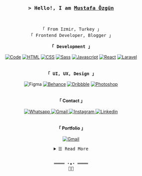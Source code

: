 <br>

<h3 align="center">
        <samp>&gt; Hello!, I am
                <b><a target="_blank" href="https://ozgunmustafa.com/">Mustafa Özgün</a></b>
        </samp>
</h3>
<br>

<p align="center">
        <!-- Organisation  -->
        <samp>
                「 From Izmir, Turkey 」
                <br>
                「 Frontend Developer, Blogger 」
                <br>
                <br>
        </samp>
         <samp>
               <b>「 Development 」</b>
                <br>
                <br>
        </samp>
        <!-- Programming Languages -->
        <a href="https://github.com/ozgunmustafa?tab=repositories" target="_blank"><img alt="Code" src="https://img.shields.io/badge/-code-000000?style=flat-square&logo=Plex&logoColor=white"></a>
        <a href="https://github.com/ozgunmustafa?tab=repositories" target="_blank"><img alt="HTML" src="https://img.shields.io/badge/-HTML-E34F26?style=flat-square&logo=HTML5&logoColor=white"></a>
        <a href="https://github.com/ozgunmustafa?tab=repositories" target="_blank"><img alt="CSS" src="https://img.shields.io/badge/-CSS-1572B6?style=flat-square&logo=CSS3&logoColor=white"></a>
        <a href="https://github.com/ozgunmustafa?tab=repositories" target="_blank"><img alt="Sass" src="https://img.shields.io/badge/-Sass-CF649A?style=flat-square&logo=Sass&logoColor=white"></a>
        <a href="https://github.com/ozgunmustafa?tab=repositories" target="_blank"><img alt="Javascript" src="https://img.shields.io/badge/-JavaScript-F7DF1E?style=flat-square&logo=JavaScript&logoColor=black"></a>
        <a href="https://github.com/ozgunmustafa?tab=repositories" target="_blank"><img alt="React" src="https://img.shields.io/badge/-React-61dafb?style=flat-square&logo=React&logoColor=black"></a>
        <a href="https://github.com/ozgunmustafa?tab=repositories" target="_blank"><img alt="Laravel" src="https://img.shields.io/badge/-Laravel-FF2D20?style=flat-square&logo=Laravel&logoColor=white"></a>
<br><br><br>
        <samp>
               <b>「 UI, UX, Design 」</b> 
                <br><br>
        </samp>
        <!-- Programming Languages -->
        <img alt="Figma" src="https://img.shields.io/badge/-Figma-000000?style=flat-square&logo=Figma&logoColor=white">
         <a href="https://www.behance.net/ozgunmustafa" target="_blank"><img alt="Behance" src="https://img.shields.io/badge/-Behance-0057ff?style=flat-square&logo=Behance&logoColor=white"></a>
         <a href="https://www.dribbble.com/ozgunmustafa" target="_blank"><img alt="Dribbble" src="https://img.shields.io/badge/-Dribbble-ea4c89?style=flat-square&logo=Dribbble&logoColor=white"></a>
         <a href="https://github.com/ozgunmustafa?tab=repositories" target="_blank"><img alt="Photoshop" src="https://img.shields.io/badge/-Photoshop-001D34?style=flat-square&logo=Photoshop&logoColor=2FA3F7"></a>
        <br><br><br>
               <b>「 Contact 」</b> 
                <br><br>
        </samp>
        <!-- Programming Languages -->
        <a href="https://wa.me/905073861125?text=Hello" target="_blank"><img alt="Whatsapp"
                src="https://img.shields.io/badge/-Whatsapp-25D366?style=flat-square&logo=Whatsapp&logoColor=white">
        </a>
        <a href="mailto:ozzgunmustafa@gmail.com" target="_blank"><img alt="Gmail"
                src="https://img.shields.io/badge/-Gmail-EA4335?style=flat-square&logo=Gmail&logoColor=white">
        </a>
        <!-- Instagram -->
        <a href="https://www.instagram.com/ozzgunmustafa/" target="_blank"><img alt="Instagram"
                src="https://img.shields.io/badge/-ozzgunmustafa-E4405F?style=flat-square&logo=Instagram&logoColor=white">
        </a>
        <!-- Linkedin -->
        <a href="https://www.linkedin.com/in/ozgunmustafa/" target="_blank"><img alt="Linkedin"
                src="https://img.shields.io/badge/-Linkedin-0A66C2?style=flat-square&logo=Linkedin&logoColor=white">
        </a>
        <br><br><br>
               <b>「 Portfolio 」</b> 
                <br><br>
        </samp>
        <!-- Programming Languages -->
        <a href="https://cv.ozgunmustafa.com/works" target="_blank"><img alt="Gmail"
                src="https://img.shields.io/badge/Click%20for%20Visit%20My%20Portfolio-008090">
        </a>

</p>

<!-- Details Section-->
<details align="center">
    <summary> <samp>&#9776; Read More</samp></summary>
    <p align="center">
        <img align="center" src="https://github-readme-stats.vercel.app/api/top-langs/?username=ozgunmustafa&theme=default"style="display:block" />
        <br>
    </p>
</details>
<br>

<!-- Footer -->
<samp>
    <p align="center">
        ════ ⋆★⋆ ════
        <br>
        👨‍💻
    </p>
</samp>
